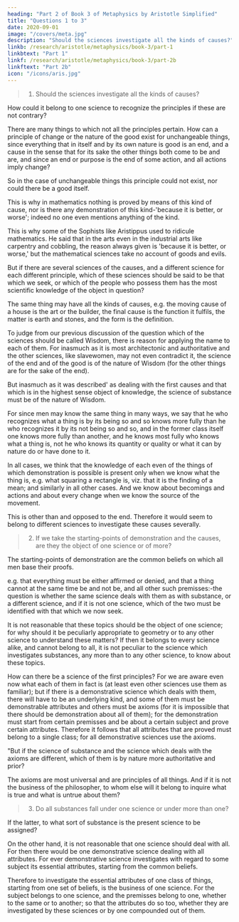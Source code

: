 ```yaml
---
heading: "Part 2 of Book 3 of Metaphysics by Aristotle Simplified"
title: "Questions 1 to 3"
date: 2020-09-01
image: "/covers/meta.jpg"
description: "Should the sciences investigate all the kinds of causes?"
linkb: /research/aristotle/metaphysics/book-3/part-1
linkbtext: "Part 1"
linkf: /research/aristotle/metaphysics/book-3/part-2b
linkftext: "Part 2b"
icon: "/icons/aris.jpg"
---
```




> 1. Should the sciences investigate all the kinds of causes? 

How could it belong to one science to recognize the principles if these are not contrary?

There are many things to which not all the principles pertain. How can a principle of change or the nature of the good exist for unchangeable things, since everything that in itself and by its own nature is good is an end, and a cause in the sense that for its sake the other things both come to be and are, and since an end or purpose is the end of some action, and all actions imply change? 

So in the case of unchangeable things this principle could not exist, nor could there be a good itself. 

This is why in mathematics nothing is proved by means of this kind of cause, nor is there any demonstration of this kind-'because it is better, or worse'; indeed no one even mentions anything of the kind. 

This is why some of the Sophists like Aristippus used to ridicule mathematics. He said that in the arts even in the industrial arts like carpentry and cobbling, the reason always given is 'because it is better, or worse,' but the mathematical sciences take no account of goods and evils.

But if there are several sciences of the causes, and a different science for each different principle, which of these sciences should be said to be that which we seek, or which of the people who possess them has the most scientific knowledge of the object in question? 

The same thing may have all the kinds of causes, e.g. the moving cause of a house is the art or the builder, the final cause is the function it fulfils, the matter is earth and stones, and the form is the definition. 

To judge from our previous discussion of the question which of the sciences should be called Wisdom, there is reason for applying the name to each of them. For inasmuch as it is most architectonic and authoritative and the other sciences, like slavewomen, may not even contradict it, the science of the end and of the good is of the nature of Wisdom (for the other things are for the sake of the end). 

But inasmuch as it was described' as dealing with the first causes and that which is in the highest sense object of knowledge, the science of substance must be of the nature of Wisdom. 

For since men may know the same thing in many ways, we say that he who recognizes what a thing is by its being so and so knows more fully than he who recognizes it by its not being so and so, and in the former class itself one knows more fully than another, and he knows most fully who knows what a thing is, not he who knows its quantity or quality or what it can by nature do or have done to it.

In all cases, we think that the knowledge of each even of the things of which demonstration is possible is present only when we know what the thing is, e.g. what squaring a rectangle is, viz. that it is the finding of a mean; and similarly in all other cases. And we know about becomings and actions and about every change when we know the source of the movement. 

This is other than and opposed to the end. Therefore it would seem to belong to different sciences to investigate these causes severally.


> 2. If we take the starting-points of demonstration and the causes, are they the object of one science or of more? 

The starting-points of demonstration are the common beliefs on which all men base their proofs. 

e.g. that everything must be either affirmed or denied, and that a thing cannot at the same time be and not be, and all other such premisses:-the question is whether the same science deals with them as with substance, or a different science, and if it is not one science, which of the two must be identified with that which we now seek.

It is not reasonable that these topics should be the object of one science; for why should it be peculiarly appropriate to geometry or to any other science to understand these matters? If then it belongs to every science alike, and cannot belong to all, it is not peculiar to the science which investigates substances, any more than to any other science, to know about these topics.

How can there be a science of the first principles? For we are aware even now what each of them in fact is (at least even other sciences use them as familiar); but if there is a demonstrative science which deals with them, there will have to be an underlying kind, and some of them must be demonstrable attributes and others must be axioms (for it is impossible that there should be demonstration about all of them); for the demonstration must start from certain premisses and be about a certain subject and prove certain attributes. Therefore it follows that all attributes that are proved must belong to a single class; for all demonstrative sciences use the axioms.

"But if the science of substance and the science which deals with the axioms are different, which of them is by nature more authoritative and prior? 

The axioms are most universal and are principles of all things. And if it is not the business of the philosopher, to whom else will it belong to inquire what is true and what is untrue about them?


> 3. Do all substances fall under one science or under more than one? 

If the latter, to what sort of substance is the present science to be assigned?

On the other hand, it is not reasonable that one science should deal with all. For then there would be one demonstrative science dealing with all attributes. For ever demonstrative science investigates with regard to some subject its essential attributes, starting from the common beliefs. 

Therefore to investigate the essential attributes of one class of things, starting from one set of beliefs, is the business of one science. For the subject belongs to one science, and the premisses belong to one, whether to the same or to another; so that the attributes do so too, whether they are investigated by these sciences or by one compounded out of them.




